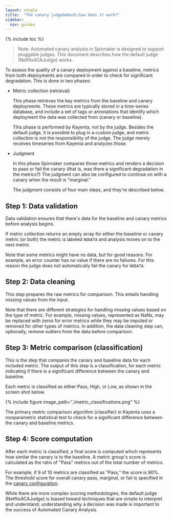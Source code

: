 ```yaml
---
layout: single
title:  "The canary judge&mdash;how does it work?"
sidebar:
  nav: guides
---
```


{% include toc %}

> Note: Automated canary analysis in Spinnaker is designed to support pluggable
> judges. This document describes how the default judge (NetflixACAJudge) works.

To assess the quality of a canary deployment against a baseline, metrics from
both deployments are compared in order to check for significant degradation.
This is done in two phases:

* Metric collection (retrieval)

  This phase retrieves the key metrics from the baseline and canary deployments.
  These metrics are typically stored in a time-series database, and include a
  set of tags or annotations that identify which deployment the data was
  collected from (canary or baseline).

  This phase is performed by Kayenta, not by the judge. Besides the default
  judge, it is possible to plug in a custom judge, and metric collection is not
  the responsibility of the judge. The judge merely receives timeseries from
  Kayenta and analyzes those.

* Judgment

  In this phase Spinnaker compares those metrics and renders a decision to pass
  or fail the canary (that is, was there a significant degradation in the
  metrics?) The judgment can also be configured to continue on with a canary
  when the result is "marginal."

  The judgment consists of four main steps, and they're described below.


## Step 1: Data validation

Data validation ensures that there's data for the baseline and canary metrics
before analysis begins.

If metric collection returns an empty array for either the baseline or canary
metric (or both) the metric is labeled `NODATA` and analysis moves on to the
next metric.

Note that some metrics might have no data, but for good reasons. For example, an
error counter has no value if there are no failures. For this reason the judge
does not automatically fail the canary for `NODATA`.

## Step 2: Data cleaning

This step prepares the raw metrics for comparison. This entails handling missing
values from the input.

Note that there are different strategies for handling missing values based on
the type of metric. For example, missing values, represented as NaNs, may be
replaced with zeros for error metrics while they may be imputed or removed for
other types of metrics. In addition, the data cleaning step can, optionally,
remove outliers from the data before comparison.

## Step 3: Metric comparison (classification)

This is the step that compares the canary and baseline data for each included
metric. The output of this step is a classification, for each metric indicating
if there is a significant difference between the canary and baseline.

Each metric is classified as either Pass, High, or Low, as shown in the
screen shot below.

{%
 include
 figure
 image_path="./metric_classifications.png"
%}

The primary metric comparison algorithm (classifier) in Kayenta uses a
nonparametric statistical test to check for a significant difference between the
canary and baseline metrics.

## Step 4: Score computation

After each metric is classified, a final score is computed which represents how
similar the canary is to the baseline. A metric group's score is calculated as
the ratio of "Pass" metrics out of the total number of metrics.

For example, if 9 of 10 metrics are classified as “Pass,” the score is 90%. The
threshold score for overall canary pass, marginal, or fail is specified in the
[canary configuration](/docs/v1/guides/user/canary/config/).

While there are more complex scoring methodologies, the default judge
(NetflixACAJudge) is biased toward techniques that are simple to interpret and
understand; understanding why a decision was made is important to the success of
Automated Canary Analysis.
